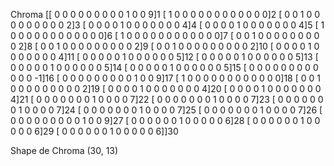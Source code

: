Chroma 
[[ 0  0  0  0  0  0  0  0  0  1  0  0  9]1
 [ 1  0  0  0  0  0  0  0  0  0  0  0  0]2
 [ 0  0  1  0  0  0  0  0  0  0  0  0  2]3
 [ 0  0  0  0  1  0  0  0  0  0  0  0  4]4
 [ 0  0  0  0  1  0  0  0  0  0  0  0  4]5
 [ 1  0  0  0  0  0  0  0  0  0  0  0  0]6
 [ 1  0  0  0  0  0  0  0  0  0  0  0  0]7
 [ 0  0  1  0  0  0  0  0  0  0  0  0  2]8
 [ 0  0  1  0  0  0  0  0  0  0  0  0  2]9
 [ 0  0  1  0  0  0  0  0  0  0  0  0  2]10
 [ 0  0  0  0  1  0  0  0  0  0  0  0  4]11
 [ 0  0  0  0  0  1  0  0  0  0  0  0  5]12
 [ 0  0  0  0  0  1  0  0  0  0  0  0  5]13
 [ 0  0  0  0  0  1  0  0  0  0  0  0  5]14
 [ 0  0  0  0  0  1  0  0  0  0  0  0  5]15
 [ 0  0  0  0  0  0  0  0  0  0  0  0 -1]16
 [ 0  0  0  0  0  0  0  0  0  1  0  0  9]17
 [ 1  0  0  0  0  0  0  0  0  0  0  0  0]18
 [ 0  0  1  0  0  0  0  0  0  0  0  0  2]19
 [ 0  0  0  0  1  0  0  0  0  0  0  0  4]20
 [ 0  0  0  0  1  0  0  0  0  0  0  0  4]21
 [ 0  0  0  0  0  0  0  1  0  0  0  0  7]22
 [ 0  0  0  0  0  0  0  1  0  0  0  0  7]23
 [ 0  0  0  0  0  0  0  1  0  0  0  0  7]24
 [ 0  0  0  0  0  0  0  1  0  0  0  0  7]25
 [ 0  0  0  0  0  0  0  1  0  0  0  0  7]26
 [ 0  0  0  0  0  0  0  0  0  1  0  0  9]27
 [ 0  0  0  0  0  0  1  0  0  0  0  0  6]28
 [ 0  0  0  0  0  0  1  0  0  0  0  0  6]29
 [ 0  0  0  0  0  0  1  0  0  0  0  0  6]]30
 
 Shape de Chroma (30, 13)